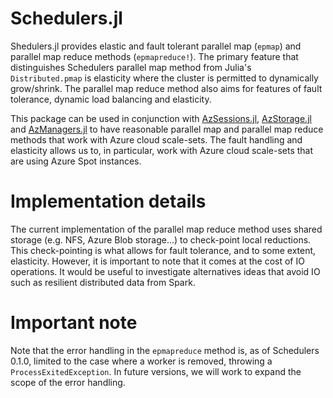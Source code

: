# Schedulers.jl

Shedulers.jl provides elastic and fault tolerant parallel map (`epmap`) and parallel map reduce
methods (`epmapreduce!`).  The primary feature that distinguishes Schedulers parallel map method
from Julia's `Distributed.pmap` is elasticity where the cluster is permitted to dynamically grow/shrink.
The parallel map reduce method also aims for features of fault tolerance, dynamic load balancing and
elasticity.

This package can be used in conjunction with [AzSessions.jl](https://github.com/ChevronETC/AzSessions.jl),
[AzStorage.jl](https://github.com/ChevronETC/AzStorage.jl) and [AzManagers.jl](https://github.com/ChevronETC/AzManagers.jl)
to have reasonable parallel map and parallel map reduce methods that work with Azure cloud scale-sets.
The fault handling and elasticity allows us to, in particular, work with Azure cloud scale-sets that are using
Azure Spot instances.

# Implementation details
The current implementation of the parallel map reduce method uses shared storage (e.g. NFS, Azure Blob storage...)
to check-point local reductions.  This check-pointing is what allows for fault tolerance, and to some extent,
elasticity.  However, it is important to note that it comes at the cost of IO operations.  It would be useful
to investigate alternatives ideas that avoid IO such as resilient distributed data from Spark.

# Important note
Note that the error handling in the `epmapreduce` method is, as of Schedulers 0.1.0, limited to the case where
a worker is removed, throwing a `ProcessExitedException`.  In future versions, we will work to expand the scope
of the error handling.